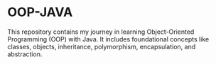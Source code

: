 # OOP-JAVA
This repository contains my journey in learning Object-Oriented Programming (OOP) with Java. It includes foundational concepts like classes, objects, inheritance, polymorphism, encapsulation, and abstraction.
